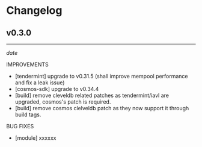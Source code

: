 # Changelog

## v0.3.0
---

*date*

IMPROVEMENTS

  * [tendermint] upgrade to v0.31.5 (shall improve mempool performance and fix a leak issue)
  * [cosmos-sdk] upgrade to v0.34.4
  * [build] remove cleveldb related patches as tendermint/iavl are upgraded, cosmos's patch is required.
  * [build] remove cosmos clelveldb patch as they now support it through build tags.

BUG FIXES

  * [module] xxxxxx